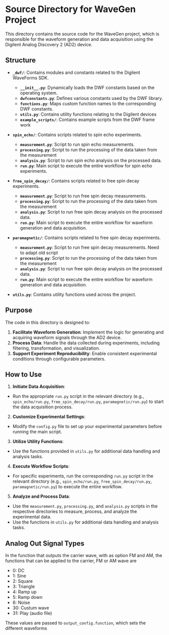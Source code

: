 # Source Directory for WaveGen Project

This directory contains the source code for the WaveGen project, which is responsible for the waveform generation and data acquisition using the Digilent Analog Discovery 2 (AD2) device.

## Structure

- **`_dwf/`**: Contains modules and constants related to the Digilent WaveForms SDK.
  - **`__init__.py`**: Dynamically loads the DWF constants based on the operating system.
  - **`dwfconstants.py`**: Defines various constants used by the DWF library.
  - **`functions.py`**: Maps custom function names to the corresponding DWF constants.
  - **`utils.py`**: Contains utility functions relating to the Digilent devices
  - **`example_scripts/`**: Contains example scripts from the DWF frame work

- **`spin_echo/`**: Contains scripts related to spin echo experiments.
  - **`measurement.py`**: Script to run spin echo measurements.
  - **`processing.py`**: Script to run the processing of the data taken from the measurement
  - **`analysis.py`**: Script to run spin echo analysis on the processed data.
  - **`run.py`**: Main script to execute the entire workflow for spin echo experiments.
- **`free_spin_decay/`**: Contains scripts related to free spin decay experiments.
  - **`measurement.py`**: Script to run free spin decay measurements.
  - **`processing.py`**: Script to run the processing of the data taken from the measurement
  - **`analysis.py`**: Script to run free spin decay analysis on the processed data.
  - **`run.py`**: Main script to execute the entire workflow for waveform generation and data acquisition.
- **`paramagnetic/`**: Contains scripts related to free spin decay experiments.
  - **`measurement.py`**: Script to run free spin decay measurements. Need to adapt old script
  - **`processing.py`**: Script to run the processing of the data taken from the measurement
  - **`analysis.py`**: Script to run free spin decay analysis on the processed data.
  - **`run.py`**: Main script to execute the entire workflow for waveform generation and data acquisition.
- **`utils.py`**: Contains utility functions used across the project.

## Purpose

The code in this directory is designed to:

1. **Facilitate Waveform Generation**: Implement the logic for generating and acquiring waveform signals through the AD2 device.
2. **Process Data**: Handle the data collected during experiments, including filtering, transformation, and visualization.
3. **Support Experiment Reproducibility**: Enable consistent experimental conditions through configurable parameters.

## How to Use

1. **Initiate Data Acquisition**:

- Run the appropriate `run.py` script in the relevant directory (e.g., `spin_echo/run.py`, `free_spin_decay/run.py`, `paramagnetic/run.py`) to start the data acquisition process.

2. **Customize Experimental Settings**:

  - Modify the `config.py` file to set up your experimental parameters before running the main script.

3. **Utilize Utility Functions**:

  - Use the functions provided in `utils.py` for additional data handling and analysis tasks.

4. **Execute Workflow Scripts**:

- For specific experiments, run the corresponding `run.py` script in the relevant directory (e.g., `spin_echo/run.py`, `free_spin_decay/run.py`, `paramagnetic/run.py`) to execute the entire workflow.

5. **Analyze and Process Data**:

- Use the `measurement.py`, `processing.py`, and `analysis.py` scripts in the respective directories to measure, process, and analyze the experimental data.
- Use the functions in `utils.py` for additional data handling and analysis tasks.

## Analog Out Signal Types

In the function that outputs the carrier wave, with as option FM and AM, the functions that can be applied to the carrier, FM or AM wave are

- 0: DC
- 1: Sine
- 2: Square
- 3: Triangle
- 4: Ramp up
- 5: Ramp down
- 6: Noise
- 30: Custum wave
- 31: Play (audio file)

These values are passed to `output_config.function`, which sets the different waveforms






